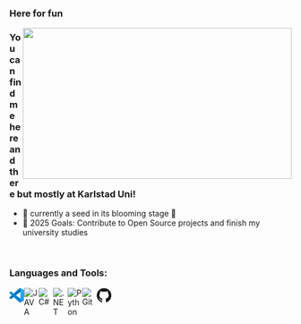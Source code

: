 ### Here for fun

<img align= 'right' src="https://media.giphy.com/media/13HgwGsXF0aiGY/giphy.gif" width="480" height="270"/>

### You can find me here and there but mostly at Karlstad Uni!

- 🌱 currently a seed in its blooming stage 🤣 
- 🥅 2025 Goals: Contribute to Open Source projects and finish my university studies
<br />

### Languages and Tools:

<img align="left" alt="Visual Studio Code" width="26px" src="https://raw.githubusercontent.com/github/explore/80688e429a7d4ef2fca1e82350fe8e3517d3494d/topics/visual-studio-code/visual-studio-code.png" />
<img align="left" alt="JAVA" width="26px" src="https://upload.wikimedia.org/wikipedia/en/thumb/3/30/Java_programming_language_logo.svg/1200px-Java_programming_language_logo.svg.png" />
<img align="left" alt="C#" width="26px" src="https://camo.githubusercontent.com/8d56e87edf99e89bfc457cd62462e0b7aae19e6b197b1df5c542d474d8d76f81/68747470733a2f2f646576656c6f7065722e6665646f726170726f6a6563742e6f72672f7374617469632f6c6f676f2f6373686172702e706e67" />
  <img align="left" alt=".NET" width="26px" src="https://upload.wikimedia.org/wikipedia/commons/7/7d/Microsoft_.NET_logo.svg" />
<img align="left" alt="Python" width="26px" src="https://upload.wikimedia.org/wikipedia/commons/thumb/c/c3/Python-logo-notext.svg/1200px-Python-logo-notext.svg.png" />
<img align="left" alt="Git" width="26px" src="https://cdn.freebiesupply.com/logos/large/2x/mips-logo-png-transparent.png" />
<img align="left" alt="GitHub" width="26px" src="https://raw.githubusercontent.com/github/explore/78df643247d429f6cc873026c0622819ad797942/topics/github/github.png" />

<br />
<br />
